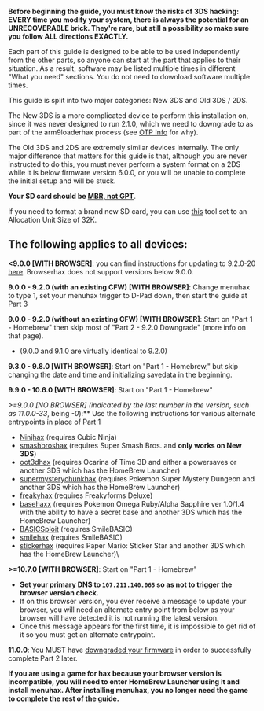 **Before beginning the guide, you must know the risks of 3DS hacking: EVERY time you modify your system, there is always the potential for an UNRECOVERABLE brick. They're rare, but still a possibility so make sure you follow ALL directions EXACTLY.**

Each part of this guide is designed to be able to be used independently from the other parts, so anyone can start at the part that applies to their situation. As a result, software may be listed multiple times in different "What you need" sections. You do not need to download software multiple times.

This guide is split into two major categories: New 3DS and Old 3DS / 2DS.

The New 3DS is a more complicated device to perform this installation on, since it was never designed to run 2.1.0, which we need to downgrade to as part of the arm9loaderhax process (see [OTP Info](https://github.com/Plailect/Guide/wiki/OTP-Info) for why).

The Old 3DS and 2DS are extremely similar devices internally. The only major difference that matters for this guide is that, although you are never instructed to do this, you must never perform a system format on a 2DS while it is below firmware version 6.0.0, or you will be unable to complete the initial setup and will be stuck.

**Your SD card should be [MBR, not GPT](http://www.howtogeek.com/245610/)**.

If you need to format a brand new SD card, you can use [this](http://www.ridgecrop.demon.co.uk/index.htm?guiformat.htm) tool set to an Allocation Unit Size of 32K.

## The following applies to all devices:

**<9.0.0 [WITH BROWSER]**: you can find instructions for updating to 9.2.0-20 [here](https://github.com/Plailect/Guide/wiki/9.2.0-Update). Browserhax does not support versions below 9.0.0.

**9.0.0 - 9.2.0 (with an existing CFW) [WITH BROWSER]**: Change menuhax to type 1, set your menuhax trigger to D-Pad down, then start the guide at Part 3

**9.0.0 - 9.2.0 (without an existing CFW) [WITH BROWSER]**: Start on "Part 1 - Homebrew" then skip most of "Part 2 - 9.2.0 Downgrade" (more info on that page).    
  + (9.0.0 and 9.1.0 are virtually identical to 9.2.0)

**9.3.0 - 9.8.0 [WITH BROWSER]**: Start on "Part 1 - Homebrew," but skip changing the date and time and initializing savedata in the beginning.

**9.9.0 - 10.6.0 [WITH BROWSER]**: Start on "Part 1 - Homebrew"

**\>=9.0.0 [NO BROWSER] (indicated by the last number in the version, such as 11.0.0*-33*, being *-0*):** Use the following instructions for various alternate entrypoints in place of Part 1
  + [Ninjhax](http://smealum.github.io/ninjhax2/) (requires Cubic Ninja)    
  + [smashbroshax](https://gbatemp.net/threads/397194/) (requires Super Smash Bros. and **only works on New 3DS**)
  + [oot3dhax](https://github.com/yellows8/oot3dhax) (requires Ocarina of Time 3D and either a powersaves or another 3DS which has the HomeBrew Launcher)       
  + [supermysterychunkhax](https://smd.salthax.org/) (requires Pokemon Super Mystery Dungeon and another 3DS which has the HomeBrew Launcher)
  + [freakyhax](http://plutooo.github.io/freakyhax/) (requires Freakyforms Deluxe)
  + [basehaxx](http://mrnbayoh.github.io/basehaxx/) (requires Pokemon Omega Ruby/Alpha Sapphire ver 1.0/1.4 with the ability to have a secret base and another 3DS which has the HomeBrew Launcher)
  + [BASICSploit](https://mrnbayoh.github.io/basicsploit/) (requires SmileBASIC)
  + [smilehax](https://plutooo.github.io/smilehax/) (requires SmileBASIC)
  + [stickerhax](https://github.com/yellows8/stickerhax) (requires Paper Mario: Sticker Star and another 3DS which has the HomeBrew Launcher)\

**\>=10.7.0 [WITH BROWSER]**: Start on "Part 1 - Homebrew"
  + **Set your primary DNS to `107.211.140.065` so as not to trigger the browser version check.**
  + If on this browser version, you ever receive a message to update your browser, you will need an alternate entry point from below as your browser will have detected it is not running the latest version.
  + Once this message appears for the first time, it is impossible to get rid of it so you must get an alternate entrypoint.

**11.0.0**: You MUST have [downgraded your firmware](https://github.com/Plailect/Guide/wiki/Firmware-Downgrade) in order to successfully complete Part 2 later.

**If you are using a game for hax because your browser version is incompatible, you will need to enter HomeBrew Launcher using it and install menuhax. After installing menuhax, you no longer need the game to complete the rest of the guide.**
